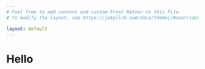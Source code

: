```yaml
---
# Feel free to add content and custom Front Matter to this file.
# To modify the layout, see https://jekyllrb.com/docs/themes/#overriding-theme-defaults

layout: default
---
```

# Hello


<svg id="chart0" width="800px" height="400px"></svg> 
<svg id="chart1" width="800px" height="400px"></svg> 

<div class="matrix">
    <svg id="m11"></svg>
    <svg id="m12"></svg>
    <svg id="m13"></svg>
    <svg id="m21"></svg>
    <svg id="m22"></svg>
    <svg id="m23"></svg>
    <svg id="m31"></svg>
    <svg id="m32"></svg>
    <svg id="m33"></svg>
</div>
<script>
    scatterPlot("js/all_queries_domains_with_ranks_and_snapshots.csv", "#m11", "h1 Word Count");
    scatterPlot("js/all_queries_domains_with_ranks_and_snapshots.csv", "#m12", "h2 Word Count");
    scatterPlot("js/all_queries_domains_with_ranks_and_snapshots.csv", "#m13", "h3 Word Count");    
    scatterPlot("js/all_queries_domains_with_ranks_and_snapshots.csv", "#chart0", "h1 Word Count");
    plot("js/all_queries_domains_with_ranks_and_snapshots.csv", "#chart1", "h1 Word Count");
</script>